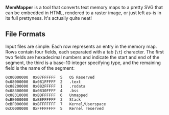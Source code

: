 __MemMapper__ is a tool that converts text memory maps to a pretty SVG that can be embedded in HTML, rendered to a raster image, or just left as-is in its full prettyness. It's actually quite neat!

## File Formats
Input files are simple: Each row represents an entry in the memory map. Rows contain four fields, each separated with a tab (`\t`) character. The first two fields are hexadecimal numbers and indicate the start and end of the segment, the third is a base-10 integer specifying type, and the remaining field is the name of the segment:

	0x00000000	0x07FFFFFF	5	OS Reserved
	0x08000000	0x081FFFFF	2	.text
	0x08200000	0x082FFFFF	1	.rodata
	0x08300000	0x0830FFFF	4	.bss
	0x08310000	0xBDFFFFFF	6	Unmapped
	0xBE000000	0xBEFFFFFF	3	Stack
	0xBF000000	0xBFFFFFFF	7	Kernel/Userspace
	0xC0000000	0xFFFFFFFF	5	Kernel reserved